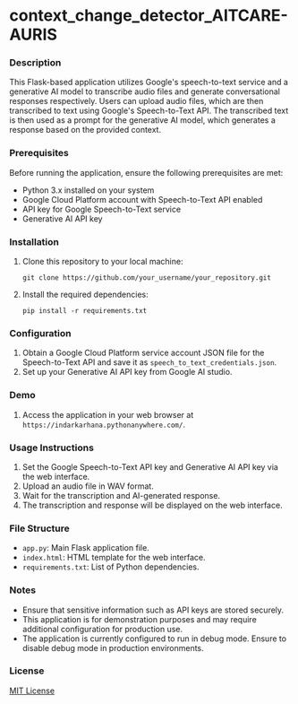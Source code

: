 # context_change_detector_AITCARE-AURIS

### Description

This Flask-based application utilizes Google's speech-to-text service and a generative AI model to transcribe audio files and generate conversational responses respectively. Users can upload audio files, which are then transcribed to text using Google's Speech-to-Text API. The transcribed text is then used as a prompt for the generative AI model, which generates a response based on the provided context.

### Prerequisites

Before running the application, ensure the following prerequisites are met:

- Python 3.x installed on your system
- Google Cloud Platform account with Speech-to-Text API enabled
- API key for Google Speech-to-Text service
- Generative AI API key

### Installation

1. Clone this repository to your local machine:

   ```
   git clone https://github.com/your_username/your_repository.git
   ```

2. Install the required dependencies:

   ```
   pip install -r requirements.txt
   ```

### Configuration

1. Obtain a Google Cloud Platform service account JSON file for the Speech-to-Text API and save it as `speech_to_text_credentials.json`.
2. Set up your Generative AI API key from Google AI studio.

### Demo

1. Access the application in your web browser at `https://indarkarhana.pythonanywhere.com/`.

### Usage Instructions

1. Set the Google Speech-to-Text API key and Generative AI API key via the web interface.
2. Upload an audio file in WAV format.
3. Wait for the transcription and AI-generated response.
4. The transcription and response will be displayed on the web interface.

### File Structure

- `app.py`: Main Flask application file.
- `index.html`: HTML template for the web interface.
- `requirements.txt`: List of Python dependencies.

### Notes

- Ensure that sensitive information such as API keys are stored securely.
- This application is for demonstration purposes and may require additional configuration for production use.
- The application is currently configured to run in debug mode. Ensure to disable debug mode in production environments.


### License

[MIT License](LICENSE)
